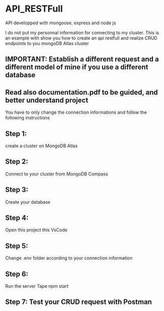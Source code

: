 # API_RESTFull
API developped with mongoose, express and node js

I do not put my personnal information for connecting to my cluster. This is an example with show you how to create an api restfull and realize CRUD endpoints to you mongoDB Atlas cluster  

## IMPORTANT: Establish a different request and a different model of mine if you use a different database  
## Read also documentation.pdf to be guided, and better understand project

You have to only change the connection informations and follow the following instructions  

## Step 1: 
create a cluster on MongoDB Atlas  
## Step 2: 
Connect to your cluster from MongoDB Compass
## Step 3: 
Create your database  
## Step 4: 
Open this project this VsCode  
## Step 5: 
Change .env folder according to your connection information  
## Step 6: 
Run the server 
Tape npm start  
## Step 7: Test your CRUD request with Postman
